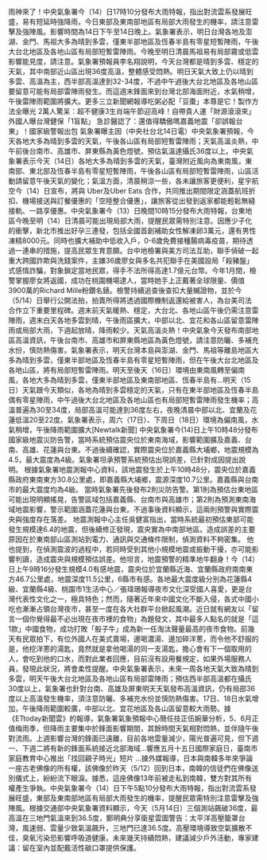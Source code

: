 雨神來了！中央氣象署今（14）日17時10分發布大雨特報，指出對流雲系發展旺盛，易有短延時強降雨，今日東部及東南部地區有局部大雨發生的機率，請注意雷擊及強陣風。影響時間為14日下午至14日晚上。氣象署表示，明日台灣各地及澎湖、金門、馬祖大多為晴到多雲，僅東半部地區及恆春半島有零星短暫陣雨，午後大台北地區及各地山區有局部短暫雷陣雨。今晚至明日清晨馬祖易有局部霧或低雲影響能見度，請注意。氣象署預報員李名翔說明，今天台灣都是晴到多雲、穩定的天氣，其中南部近山區出現36度高溫，整體感受悶熱。明日天氣大致上仍以晴到多雲、高溫為主，西半部高溫達到32-34度，不過中午過後大台北地區及各地山區要留意可能有局部雷陣雨發生。而這週末鋒面來到台灣北部海面附近，水氣稍增，午後雷陣雨範圍將擴大。更多三立新聞網報導吃粥必配「豆棗」本尊是它！製作方法全曝光 2萬人驚呆：超不健康3生肖端午節迎高峰！自帶貴人運「財源滾滾來」外國人曝台灣健保「1盲點」 急診醫認了：還值得驕傲嗎嘉義地震「卻誤報台東」！國家級警報出包 氣象署曝主因（中央社台北14日電）中央氣象署預報，今天各地大多為晴到多雲的天氣，午後各山區有局部短暫雷陣雨；天氣高溫炎熱，中午前後台南市、高雄市、屏東縣為黃色燈號，預估氣溫達攝氏36度以上。中央氣象署表示今天（14日）各地大多為晴到多雲的天氣，臺灣附近風向為東南風，東南部、東北部及恆春半島有零星短暫陣雨，午後各山區有局部短暫雷陣雨，山區活動請留意午後天氣的變化；氣溫方面，清晨稍涼一些，各未讓旅客更便利，星宇航空今（14）日宣布，將與 Uber及Uber Eats 合作，共同推出期間限定涵蓋航班折扣、機場接送與訂餐優惠的「空陸整合優惠」，讓旅客從出發到返家都能輕鬆無縫接軌、一路享優惠。中央氣象署今（13）日晚間10時15分發布大雨特報，台東地區今晚至明（14）日清晨可能出現局部大雨，提醒民眾需特別注意。因應少子化的衝擊，新北市推出好孕三連發，包括全國首創補助女性解凍卵3萬元，還有男性凍精8000元。同時也擴大補助中低收入戶，0-6歲免費接種腸病毒疫苗，期待透過一連串的措施，提高民眾生育意願。台中地檢署與美方司法互助，聯手偵破一起重大跨國詐欺與洗錢案件，主嫌36歲廖女與多名共犯聯手在美國設局「殺豬盤」式感情詐騙，對象鎖定當地民眾，得手不法所得高達1.7億元台幣。今年1月間，檢警掌握廖女將返國，成功在桃園機場逮人，當時她手上正戴著全球限量、價值3900萬的Richard Mille粉鑽名錶。檢警持續追查後查扣大量贓證物，並於今（5/14）日舉行公開法拍，拍賣所得將透過國際機制返還給被害人，為台美司法合作立下重要里程碑。週末前天氣暖熱、穩定，大台北、各地山區午後仍需注意雷陣雨，週末白天各地多雲到晴，午後雨區擴大，中部以北、宜花和各山區留意雷陣雨或局部大雨，下週起放晴，降雨較少。天氣高溫炎熱！中央氣象今天發布南部地區高溫資訊，午後台南市、高雄市和屏東縣地區為黃色燈號，請注意防曬、多補充水份，慎防熱傷害。氣象署表示，明天台灣本島與澎湖、金門、馬祖等離島地區大多為晴到多雲，僅東半部地區及恆春半島有零星短暫陣雨，但在午後大台北地區及各地山區，將有局部短暫雷陣雨。明天至後天（16日）環境由東南風轉至偏南風，各地大多為晴到多雲，僅東半部地區及東南部地區、恆春半島有...明天（15日）天氣跟今天類似，各地為晴到多雲穩定的天氣，只有在東半部地區及恆春半島偶有零星陣雨，中午過後大台北地區及各地山區也有局部短暫雷陣雨發生機率；高溫普遍為30至34度，局部高溫可能達到36度左右，夜晚清晨中部以北、宜蘭及花蓮低溫20至22度。氣象署表示，周六（17日）、下周日（18日）環境為偏南風，水氣稍增，午後降雨範圍擴大[Newtalk新聞] 中央氣象署今(14)日上午10時48分發布國家級地震災防告警，當時系統預估震央位於東南海域，影響範圍擴及嘉義、台南、高雄、花蓮與台東。不過後續確認，實際震央位於嘉義縣大埔鄉，地震規模為4.5，最大震度為4級。氣象署坦承預警系統預估出現誤差，已針對成因提出說明。 根據氣象署地震測報中心資料，該地震發生於上午10時48分，震央位於嘉義縣政府東南東方30.8公里處，即嘉義縣大埔鄉，震源深度10.7公里。嘉義縣與台南市的最大震度均為4級。 當時氣象署先後發布2則災防告警。第1則為預估台東地區可能出現明顯搖晃，告警區域包括嘉義縣、台南市與高雄市；第2則為預測東南海域地震影響，警示範圍涵蓋花蓮與台東。不過事後資料顯示，這兩則預警與實際震央與強度存在落差。 地震測報中心主任吳健富指出，當時系統最初預估東部可能發生規模達6.4的地震，但後續修正發現，震央實為中南部地區。造成誤差的主要原因在於東南部山區測站到電力、通訊與交通條件限制，偵測資料不夠密集。 他也提到，在偵測震波的過程中，若同時受到其他小規模地震或振動干擾，亦可能影響判讀，造成震央與規模預估誤差。他坦言，地震預警的精準地牛翻身！今（14）日上午9時16分發生規模4.0有感地震，震央位於宜蘭縣近海、宜蘭縣政府南南東方46.7公里處，地震深度11.5公里，6縣市有感。各地最大震度級分別為花蓮縣4級、宜蘭縣4級、桃園市1生活中心／張瑋珊報導夜市文化深受國人喜愛，更是台灣代表性文化之一，極具特色；然而，隨著近年來中國文化不斷入侵，各式中國小吃也漸漸占領台灣夜市，甚至一度在各大社群平台掀起風潮。近日就有網友以「留言一個你覺得最不必出現在夜市裡的食物」為題發文，其中最多人點名的就是「這1款」中國食物，成功打敗「骰子牛」成為新一任淘汰聲量最高的夜市食物。前幾天有民眾拍下，有位外國人在美式賣場，邊喝濃湯、邊加碎洋蔥，而令他不舒服的是，他挖洋蔥的湯匙，竟然就是拿他喝湯的同一支湯匙，擔心會有下一個取用的人，會吃到他的口水，而對此業者回應，目前沒有設用餐規定，如果外場服務人員，發現此狀況，將會柔性提醒。中央氣象署表示，未來一周各地天氣大致為晴到多雲，明天午後大台北地區及各地山區有局部雷陣雨；預估西半部高溫都在攝氏30度以上，氣象署也針對台南、高雄及屏東明天天氣發布高溫資訊，仍有局部36度以上高溫發生機率，須注意防曬、多補充水份並慎防熱傷害。17日、18日水氣增加，午後降雨範圍較廣，中部以北、宜花地區及各山區留意較大雨勢。據《ETtoday新聞雲》的報導，氣象署氣象預報中心簡任技正伍婉華分析，5、6月正值梅雨季，但降雨主要集中於鋒面影響期間，其餘時間天氣相對悶熱，並伴隨午後對流雨。上週影響台灣的鋒面已遠離，目前各地雲量減少，陽光普遍可見，但下週一、下週二將有新的鋒面系統接近北部海域...響應五月十五日國際家庭日，臺南市家庭教育中心推出「找回親子時光」短片 ...據外媒報導，日本與南韓多年來爭論一座古老佛像的所有權，該佛像於昨天（5/12）回到日本，南韓的信徒們在佛像送別儀式上，紛紛流下眼淚。據悉，這座佛像13年前被走私到南韓，雙方對其所有權產生爭執。中央氣象署今（14）日下午5點10分發布大雨特報，指出對流雲系發展旺盛，東部及東南部地區有局部大雨發生的機率，提醒民眾需特別注意雷擊及強陣風。根據交通部中央氣象署資料顯示，今天（5月14日）三個測站飆破36度，最高溫在三地門氣溫來到36.5度，鄭明典分享衛星雲圖警告：太平洋高壓籠罩台灣，風速弱、雲量少致氣溫飆升，三地門已達36.5度。高壓環境導致空氣擴散不佳，臭氧污染恐影響呼吸道健康。未來幾天持續悶熱，建議減少戶外活動，專家建議：留在室內並配戴活性碳口罩提供保護。